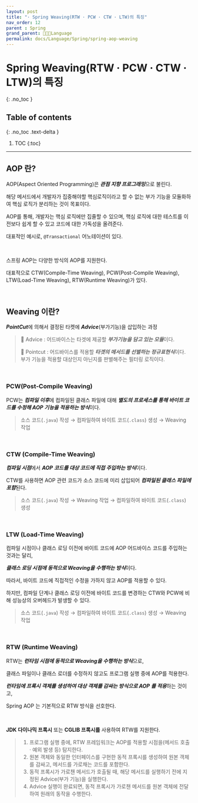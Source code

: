 ```yaml
---
layout: post
title: "· Spring Weaving(RTW · PCW · CTW · LTW)의 특징"
nav_order: 12
parent : Spring
grand_parent: 👩🏻‍💻Language
permalink: docs/Language/Spring/spring-aop-weaving
---
```


# Spring Weaving(RTW · PCW · CTW · LTW)의 특징
{: .no_toc }

## Table of contents
{: .no_toc .text-delta }

1. TOC
{:toc}

---


## AOP 란?

AOP(Aspect Oriented Programming)은 ***관점 지향 프로그래밍***으로 불린다.

해당 메서드에서 개발자가 집중해야할 핵심로직이라고 할 수 없는 부가 기능을 모듈화하여 핵심 로직가 분리하는 것이 목표이다.

AOP를 통해, 개발자는 핵심 로직에만 집줄할 수 있으며, 핵심 로직에 대한 테스트를 이전보다 쉽게 할 수 있고 코드에 대한 가독성을 올려준다.

대표적인 예시로, `@Transactional` 어노테이션이 있다.

<br>

스프링 AOP는 다양한 방식의 AOP를 지원한다.

대표적으로 CTW(Compile-Time Weaving), PCW(Post-Compile Weaving), LTW(Load-Time Weaving), RTW(Runtime Weaving)가 있다.

<br>

## Weaving 이란?

***PointCut***에 의해서 결정된 타켓에 ***Advice***(부가기능)을 삽입하는 과정

> 📌 Advice : 어드바이스는 타겟에 제공할 ***부가기능을 담고 있는 모듈***이다.
>
> 📌 Pointcut : 어드바이스를 적용할 ***타겟의 메서드를 선별하는 정규표현식***이다. 부가 기능을 적용할 대상인지 아닌지를 판별해주는 필터링 로직이다.

<br>

### PCW(Post-Compile Weaving)

PCW는 ***컴파일 이후***에 컴파일된 클래스 파일에 대해 ***별도의 프로세스를 통해 바이트 코드를 수정해 AOP 기능을 적용하는 방식***이다.

>  소스 코드(`.java`) 작성 →  컴파일하여 바이트 코드(`.class`) 생성 → Weaving 작업

<br>

### CTW (Compile-Time Weaving)

***컴파일 시점***에서 ***AOP 코드를 대상 코드에 직접 주입하는 방식***이다.

CTW를 사용하면 AOP 관련 코드가 소스 코드에 미리 삽입되어 ***컴파일된 클래스 파일에 포함***된다.

> 소스 코드(`.java`) 작성 → Weaving 작업 →  컴파일하여 바이트 코드(`.class`) 생성

<br>

### LTW (Load-Time Weaving)

컴파일 시점이나 클래스 로딩 이전에 바이트 코드에 AOP 어드바이스 코드를 주입하는 것과는 달리,

***클래스 로딩 시점에 동적으로 Weaving을 수행하는 방식***이다.

따라서, 바이트 코드에 직접적인 수정을 가하지 않고 AOP를 적용할 수 있다.

하지만, 컴파일 단계나 클래스 로딩 이전에 바이트 코드를 변경하는 CTW와 PCW에 비해 성능상의 오버헤드가 발생할 수 있다.

>  소스 코드(`.java`) 작성 →  컴파일하여 바이트 코드(`.class`) 생성 → Weaving 작업

<br>

### RTW (Runtime Weaving)

RTW는 ***런타임 시점에 동적으로 Weaving을 수행하는 방식***으로,

클래스 파일이나 클래스 로더를 수정하지 않고도 프로그램 실행 중에 AOP를 적용한다.

***런타임에 프록시 객체를 생성하여 대상 객체를 감싸는 방식으로 AOP 를 적용***하는 것이고,

Spring AOP 는 기본적으로 RTW 방식을 선호한다.

<br>

**JDK 다이나믹 프록시** 또는 **CGLIB 프록시를** 사용하여 RTW를 지원한다.

> 1. 프로그램 실행 중에, RTW 프레임워크는 AOP를 적용할 시점을(메서드 호출 · 예외 발생 등) 탐지한다.
> 2. 원본 객체와 동일한 인터페이스를 구현한 동적 프록시를 생성하여 원본 객체를 감싸고, 메서드를 가로채는 코드를 포함한다.
> 3. 동적 프록시가 가로챈 메서드가 호출될 때, 해당 메서드를 실행하기 전에 지정된 Advice(부가 기능)을 실행한다.
> 4. Advice 실행이 완료되면, 동적 프록시가 가로챈 메서드를 원본 객체에 전달하여 원래의 동작을 수행한다.



